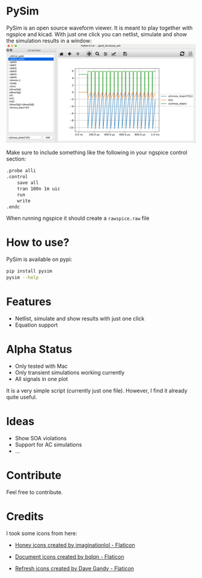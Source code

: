 # PySim
PySim is an open source waveform viewer.
It is meant to play together with ngspice and kicad. With just one click you can netlist, simulate and show the simulation results in a window:
![Example](doc/example.png)

Make sure to include something like the following in your ngspice control section:
``` spice
.probe alli
.control
	save all
    tran 100n 1m uic
    run
    write
.endc
```
When running ngspice it should create a `rawspice.raw` file

# How to use?

PySim is available on pypi:
``` bash
pip install pysim
pysim --help
```

# Features

- Netlist, simulate and show results with just one click
- Equation support

# Alpha Status

- Only tested with Mac
- Only transient simulations working currently
- All signals in one plot

It is a very simple script (currently just one file). However, I find it already quite useful.

# Ideas

- Show SOA violations
- Support for AC simulations
- ...

# Contribute

Feel free to contribute.

# Credits

I took some icons from here:

- <a href="https://www.flaticon.com/free-icons/honey" title="honey icons">Honey icons created by imaginationlol - Flaticon</a>

- <a href="https://www.flaticon.com/free-icons/document" title="document icons">Document icons created by bqlqn - Flaticon</a>

- <a href="https://www.flaticon.com/free-icons/refresh" title="refresh icons">Refresh icons created by Dave Gandy - Flaticon</a>
